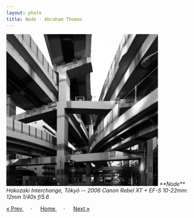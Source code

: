```yaml
---
layout: photo
title: Node · Abraham Thomas
---
```


<img src="/assets/photos/Node.jpg" width="400px" class="photo">

<i>
**Node**  
Hakozaki Interchange, Tōkyō -- 2006  
Canon Rebel XT + EF-S 10-22mm: 12mm 1/40s f/5.6
</i>

<a href="/gallery/rush"> &laquo; Prev </a> &emsp; · &emsp; 
<a href="/gallery"> Home </a> &emsp; · &emsp; 
<a href="/gallery/umbrella"> Next &raquo; </a>
